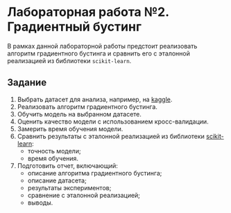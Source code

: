 # Лабораторная работа №2. Градиентный бустинг

В рамках данной лабораторной работы предстоит реализовать алгоритм градиентного бустинга и сравнить его с эталонной реализацией из библиотеки `scikit-learn`.

## Задание

1. Выбрать датасет для анализа, например, на [kaggle](https://www.kaggle.com/datasets).
2. Реализовать алгоритм градиентного бустинга.
3. Обучить модель на выбранном датасете.
4. Оценить качество модели с использованием кросс-валидации.
5. Замерить время обучения модели.
6. Сравнить результаты с эталонной реализацией из библиотеки [scikit-learn](https://scikit-learn.org/stable/):
   * точность модели;
   * время обучения.
7. Подготовить отчет, включающий:
   * описание алгоритма градиентного бустинга;
   * описание датасета;
   * результаты экспериментов;
   * сравнение с эталонной реализацией;
   * выводы.